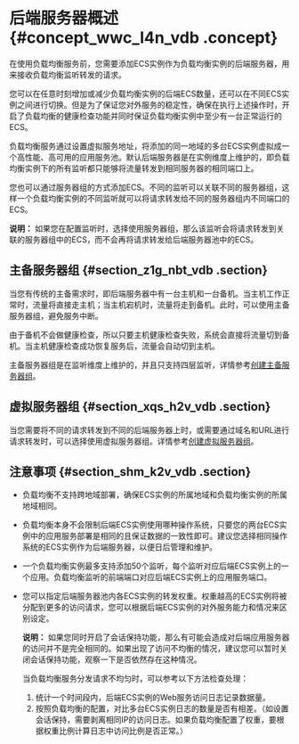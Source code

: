 # 后端服务器概述 {#concept_wwc_l4n_vdb .concept}

在使用负载均衡服务前，您需要添加ECS实例作为负载均衡实例的后端服务器，用来接收负载均衡监听转发的请求。

您可以在任意时刻增加或减少负载均衡实例的后端ECS数量，还可以在不同ECS实例之间进行切换。但是为了保证您对外服务的稳定性，确保在执行上述操作时，开启了负载均衡的健康检查功能并同时保证负载均衡实例中至少有一台正常运行的ECS。

负载均衡服务通过设置虚拟服务地址，将添加的同一地域的多台ECS实例虚拟成一个高性能、高可用的应用服务池。默认后端服务器是在实例维度上维护的，即负载均衡实例下的所有监听都只能够将流量转发到相同服务器的相同端口上。

您也可以通过服务器组的方式添加ECS。不同的监听可以关联不同的服务器组，这样一个负载均衡实例的不同监听就可以将请求转发给不同的服务器组内不同端口的ECS。

**说明：** 如果您在配置监听时，选择使用服务器组，那么该监听会将请求转发到关联的服务器组中的ECS，而不会再将请求转发给后端服务器池中的ECS。

## 主备服务器组 {#section_z1g_nbt_vdb .section}

当您有传统的主备需求时，即后端服务器中有一台主机和一台备机。当主机工作正常时，流量将直接走主机；当主机宕机时，流量将走到备机。此时，可以使用主备服务器组，避免服务中断。

由于备机不会做健康检查，所以只要主机健康检查失败，系统会直接将流量切到备机。当主机健康检查成功恢复服务后，流量会自动切到主机。

主备服务器组是在监听维度上维护的，并且只支持四层监听，详情参考[创建主备服务器组](cn.zh-CN/用户指南/后端服务器/创建主备服务器组.md#)。

## 虚拟服务器组 {#section_xqs_h2v_vdb .section}

当您需要将不同的请求转发到不同的后端服务器上时，或需要通过域名和URL进行请求转发时，可以选择使用虚拟服务器组。详情参考[创建虚拟服务器组](cn.zh-CN/用户指南/后端服务器/创建虚拟服务器组.md#)。

## 注意事项 {#section_shm_k2v_vdb .section}

-   负载均衡不支持跨地域部署，确保ECS实例的所属地域和负载均衡实例的所属地域相同。
-   负载均衡本身不会限制后端ECS实例使用哪种操作系统，只要您的两台ECS实例中的应用服务部署是相同的且保证数据的一致性即可。建议您选择相同操作系统的ECS实例作为后端服务器，以便日后管理和维护。
-   一个负载均衡实例最多支持添加50个监听，每个监听对应后端ECS实例上的一个应用。负载均衡监听的前端端口对应后端ECS实例上的应用服务端口。
-   您可以指定后端服务器池内各ECS实例的转发权重。权重越高的ECS实例将被分配到更多的访问请求，您可以根据后端ECS实例的对外服务能力和情况来区别设定。

    **说明：** 如果您同时开启了会话保持功能，那么有可能会造成对后端应用服务器的访问并不是完全相同的。如果出现了访问不均衡的情况，建议您可以暂时关闭会话保持功能，观察一下是否依然存在这种情况。

    当负载均衡服务分发请求不均匀时，可以参考以下方法检查处理：

    1.  统计一个时间段内，后端ECS实例的Web服务访问日志记录数据量。
    2.  按照负载均衡的配置，对比多台ECS实例日志的数量是否有相差。（如设置会话保持，需要剥离相同IP的访问日志。如果负载均衡配置了权重，要根据权重比例计算日志中访问比例是否正常。）

